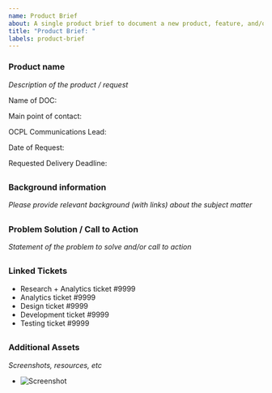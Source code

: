 ```yaml
---
name: Product Brief
about: A single product brief to document a new product, feature, and/or request from discovery to launch.
title: "Product Brief: "
labels: product-brief
---
```


### Product name
*Description of the product / request*



Name of DOC:

Main point of contact:

OCPL Communications Lead:

Date of Request:

Requested Delivery Deadline:


##


### Background information
*Please provide relevant background (with links) about the subject matter*

##

### Problem Solution / Call to Action
*Statement of the problem to solve and/or call to action*

##

### Linked Tickets
* Research + Analytics ticket #9999
* Analytics ticket #9999
* Design ticket #9999
* Development ticket #9999
* Testing ticket #9999

##

### Additional Assets 
*Screenshots, resources, etc*
- ![Screenshot]()
